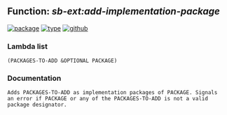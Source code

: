 ## Function: ***sb-ext:add-implementation-package***
[![package](https://img.shields.io/badge/Package-SB--EXT-5f9ea0.svg?style=social&colorA=999999)](../) [![type](https://img.shields.io/badge/Type-Function-5f9ea0.svg?style=social&colorA=999999)](../#function) [![github](https://img.shields.io/badge/GitHub-View_the_source-5f9ea0.svg?style=social&colorA=999999&logo=github)](https://github.com/sbcl/sbcl/blob/master/src/code/target-package.lisp/) 
### Lambda list
```
(PACKAGES-TO-ADD &OPTIONAL PACKAGE)
```
### Documentation
```
Adds PACKAGES-TO-ADD as implementation packages of PACKAGE. Signals
an error if PACKAGE or any of the PACKAGES-TO-ADD is not a valid
package designator.
```
